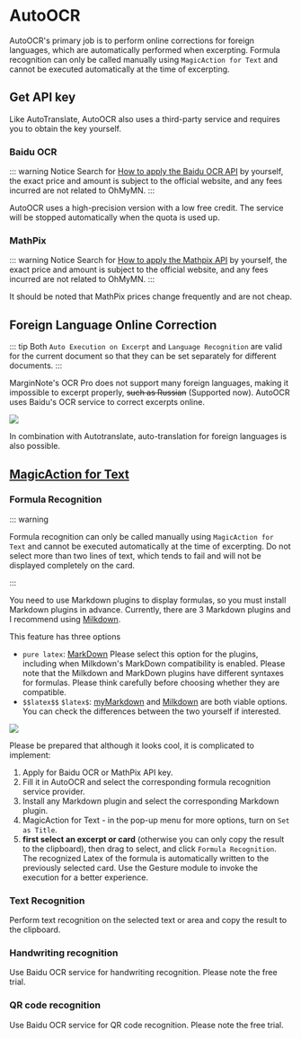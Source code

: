 # AutoOCR

AutoOCR's primary job is to perform online corrections for foreign languages, which are automatically performed when excerpting. Formula recognition can only be called manually using `MagicAction for Text` and cannot be executed automatically at the time of excerpting.

##  Get API key

Like AutoTranslate, AutoOCR also uses a third-party service and requires you to obtain the key yourself.

### Baidu OCR

::: warning Notice
Search for [How to apply the Baidu OCR API](https://www.google.com/search?q=How+to+apply+the+Baidu+OCR+API) by yourself, the exact price and amount is subject to the official website, and any fees incurred are not related to OhMyMN.
:::

AutoOCR uses a high-precision version with a low free credit. The service will be stopped automatically when the quota is used up.

### MathPix

::: warning Notice
Search for [How to apply the Mathpix API](https://www.google.com/search?q=How+to+apply+the+Mathpix+API) by yourself, the exact price and amount is subject to the official website, and any fees incurred are not related to OhMyMN.
:::

It should be noted that MathPix prices change frequently and are not cheap.
## Foreign Language Online Correction

::: tip
Both `Auto Execution on Excerpt` and `Language Recognition` are valid for the current document so that they can be set separately for different documents.
:::

MarginNote's OCR Pro does not support many foreign languages, making it impossible to excerpt properly, ~~such as Russian~~ (Supported now). AutoOCR uses Baidu's OCR service to correct excerpts online.

![](https://testmnbbs.oss-cn-zhangjiakou.aliyuncs.com/pic/20220813094209.gif?x-oss-process=base_webp)

In combination with Autotranslate, auto-translation for foreign languages is also possible.

## [MagicAction for Text](magicaction4text.md#公式识别)


### Formula Recognition
::: warning

Formula recognition can only be called manually using `MagicAction for Text` and cannot be executed automatically at the time of excerpting. Do not select more than two lines of text, which tends to fail and will not be displayed completely on the card.

:::

You need to use Markdown plugins to display formulas, so you must install Markdown plugins in advance. Currently, there are 3 Markdown plugins and I recommend using [Milkdown](https://bbs.marginnote.cn/t/topic/34772).

This feature has three options
- `pure latex`: [MarkDown](https://bbs.marginnote.cn/t/topic/7280/124) Please select this option for the plugins, including when Milkdown's MarkDown compatibility is enabled. Please note that the Milkdown and MarkDown plugins have different syntaxes for formulas. Please think carefully before choosing whether they are compatible.
- `$$latex$$` `$latex$`: [myMarkdown](https://bbs.marginnote.cn/t/topic/13635) and [Milkdown](https://bbs.marginnote.cn/t/topic/34772) are both viable options. You can check the differences between the two yourself if interested.

![](https://testmnbbs.oss-cn-zhangjiakou.aliyuncs.com/pic/b408c73d8abd1f90bd9580eadd9dbeeb9c9d3701.gif?x-oss-process=base_webp)

Please be prepared that although it looks cool, it is complicated to implement:
1. Apply for Baidu OCR or MathPix API key.
2. Fill it in AutoOCR and select the corresponding formula recognition service provider.
3. Install any Markdown plugin and select the corresponding Markdown plugin.
4. MagicAction for Text - in the pop-up menu for more options, turn on `Set as Title`.
5. **first select an excerpt or card** (otherwise you can only copy the result to the clipboard), then drag to select, and click `Formula Recognition`. The recognized Latex of the formula is automatically written to the previously selected card. Use the Gesture module to invoke the execution for a better experience.

### Text Recognition
Perform text recognition on the selected text or area and copy the result to the clipboard.
### Handwriting recognition
Use Baidu OCR service for handwriting recognition. Please note the free trial.
### QR code recognition
Use Baidu OCR service for QR code recognition. Please note the free trial.